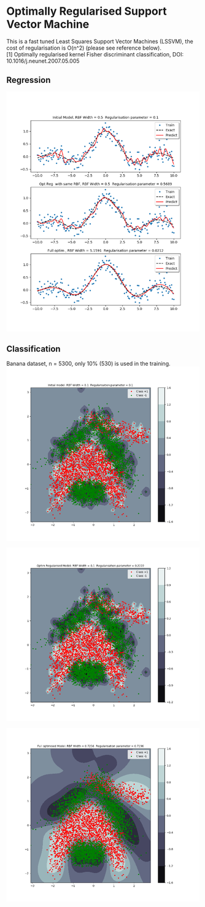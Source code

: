 # Optimally Regularised Support Vector Machine
This is a fast tuned  Least Squares Support Vector Machines (LSSVM), the cost of regularisation is O(n^2)   (please see reference below).\
[1] Optimally regularised kernel Fisher discriminant classification, DOI: 10.1016/j.neunet.2007.05.005

## Regression 
![Screenshot](images/orlssvm.png)


## Classification 
Banana dataset, n = 5300, only 10% (530) is used in the training.
![Screenshot](images/initMod.png)

![Screenshot](images/optimReg.png)

![Screenshot](images/fullyoptm.png)
